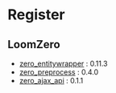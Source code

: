 # Register

## LoomZero

- [zero_entitywrapper](https://github.com/LoomZero/zero_entitywrapper) : 0.11.3
- [zero_preprocess](https://github.com/LoomZero/zero_preprocess) : 0.4.0
- [zero_ajax_api](https://github.com/LoomZero/zero_ajax_api) : 0.1.1
